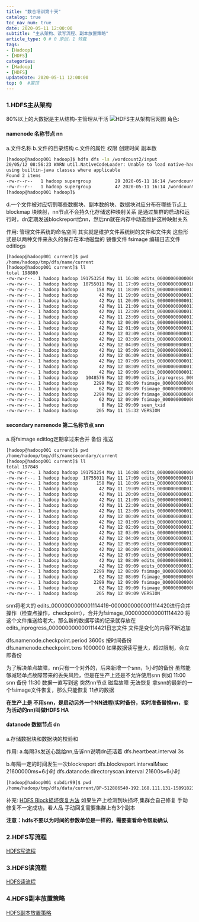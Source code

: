 ```yaml
---
title: "数仓培训第十天"
catalog: true
toc_nav_num: true
date: 2020-05-11 12:00:00
subtitle: "主从架构、读写流程、副本放置策略"
article_type: 0 # 0 原创，1 转载
tags:
- [Hadoop]
- [HDFS]
categories:
- [Hadoop]
- [HDFS]
updateDate: 2020-05-11 12:00:00
top: 0  #置顶
---
```



### 1.HDFS主从架构
80%以上的大数据是主从结构-主管理从干活
![HDFS主从架构官网图](https://i.loli.net/2020/06/11/eZF2Uk9OIQgfPER.png)
角色:
#### namenode  名称节点 nn    
a.文件名称
b.文件的目录结构
c.文件的属性 权限 创建时间 副本数
```bash
[hadoop@hadoop001 hadoop]$ hdfs dfs -ls /wordcount2/input
20/05/12 08:56:23 WARN util.NativeCodeLoader: Unable to load native-hadoop library for your platform... 
using builtin-java classes where applicable
Found 2 items
-rw-r--r--   1 hadoop supergroup         29 2020-05-11 16:14 /wordcount2/input/1.log
-rw-r--r--   1 hadoop supergroup         47 2020-05-11 16:14 /wordcount2/input/2.log
[hadoop@hadoop001 hadoop]$ 
```
d.一个文件被对应切割哪些数据块、副本数的块、数据块对应分布在哪些节点上
blockmap 块映射，nn节点不会持久化存储这种映射关系
是通过集群的启动和运行时，dn定期发送blockreport给nn，然后nn就在内存中动态维护这种映射关系

作用:
管理文件系统的命名空间  其实就是维护文件系统树的文件和文件夹
这些形式是以两种文件来永久的保存在本地磁盘的
镜像文件 fsimage
编辑日志文件 editlogs
```bash
[hadoop@hadoop001 current]$ pwd
/home/hadoop/tmp/dfs/name/current
[hadoop@hadoop001 current]$ ll
total 198880
-rw-rw-r--. 1 hadoop hadoop 191753254 May 11 16:08 edits_0000000000000000003-0000000000001047334
-rw-rw-r--. 1 hadoop hadoop  10755011 May 11 17:09 edits_0000000000001047335-0000000000001114386
-rw-rw-r--. 1 hadoop hadoop       158 May 11 18:09 edits_0000000000001114387-0000000000001114390
-rw-rw-r--. 1 hadoop hadoop        42 May 11 19:09 edits_0000000000001114391-0000000000001114392
-rw-rw-r--. 1 hadoop hadoop        42 May 11 20:09 edits_0000000000001114393-0000000000001114394
-rw-rw-r--. 1 hadoop hadoop        42 May 11 21:09 edits_0000000000001114395-0000000000001114396
-rw-rw-r--. 1 hadoop hadoop        42 May 11 22:09 edits_0000000000001114397-0000000000001114398
-rw-rw-r--. 1 hadoop hadoop        42 May 11 23:09 edits_0000000000001114399-0000000000001114400
-rw-rw-r--. 1 hadoop hadoop        42 May 12 00:09 edits_0000000000001114401-0000000000001114402
-rw-rw-r--. 1 hadoop hadoop        42 May 12 01:09 edits_0000000000001114403-0000000000001114404
-rw-rw-r--. 1 hadoop hadoop        42 May 12 02:09 edits_0000000000001114405-0000000000001114406
-rw-rw-r--. 1 hadoop hadoop        42 May 12 03:09 edits_0000000000001114407-0000000000001114408
-rw-rw-r--. 1 hadoop hadoop        42 May 12 04:09 edits_0000000000001114409-0000000000001114410
-rw-rw-r--. 1 hadoop hadoop        42 May 12 05:09 edits_0000000000001114411-0000000000001114412
-rw-rw-r--. 1 hadoop hadoop        42 May 12 06:09 edits_0000000000001114413-0000000000001114414
-rw-rw-r--. 1 hadoop hadoop        42 May 12 07:09 edits_0000000000001114415-0000000000001114416
-rw-rw-r--. 1 hadoop hadoop        42 May 12 08:09 edits_0000000000001114417-0000000000001114418
-rw-rw-r--. 1 hadoop hadoop        42 May 12 09:09 edits_0000000000001114419-0000000000001114420
-rw-rw-r--. 1 hadoop hadoop   1048576 May 12 09:09 edits_inprogress_0000000000001114421
-rw-rw-r--. 1 hadoop hadoop      2299 May 12 08:09 fsimage_0000000000001114418
-rw-rw-r--. 1 hadoop hadoop        62 May 12 08:09 fsimage_0000000000001114418.md5
-rw-rw-r--. 1 hadoop hadoop      2299 May 12 09:09 fsimage_0000000000001114420
-rw-rw-r--. 1 hadoop hadoop        62 May 12 09:09 fsimage_0000000000001114420.md5
-rw-rw-r--. 1 hadoop hadoop         8 May 12 09:09 seen_txid
-rw-rw-r--. 1 hadoop hadoop       205 May 11 15:32 VERSION
```

#### secondary namenode  第二名称节点  snn
a.将fsimage editlog定期拿过来合并 备份 推送
```bash
[hadoop@hadoop001 current]$ pwd
/home/hadoop/tmp/dfs/namesecondary/current
[hadoop@hadoop001 current]$ ll
total 197848
-rw-rw-r--. 1 hadoop hadoop 191753254 May 11 16:08 edits_0000000000000000003-0000000000001047334
-rw-rw-r--. 1 hadoop hadoop  10755011 May 11 17:09 edits_0000000000001047335-0000000000001114386
-rw-rw-r--. 1 hadoop hadoop       158 May 11 18:09 edits_0000000000001114387-0000000000001114390
-rw-rw-r--. 1 hadoop hadoop        42 May 11 19:09 edits_0000000000001114391-0000000000001114392
-rw-rw-r--. 1 hadoop hadoop        42 May 11 20:09 edits_0000000000001114393-0000000000001114394
-rw-rw-r--. 1 hadoop hadoop        42 May 11 21:09 edits_0000000000001114395-0000000000001114396
-rw-rw-r--. 1 hadoop hadoop        42 May 11 22:09 edits_0000000000001114397-0000000000001114398
-rw-rw-r--. 1 hadoop hadoop        42 May 11 23:09 edits_0000000000001114399-0000000000001114400
-rw-rw-r--. 1 hadoop hadoop        42 May 12 00:09 edits_0000000000001114401-0000000000001114402
-rw-rw-r--. 1 hadoop hadoop        42 May 12 01:09 edits_0000000000001114403-0000000000001114404
-rw-rw-r--. 1 hadoop hadoop        42 May 12 02:09 edits_0000000000001114405-0000000000001114406
-rw-rw-r--. 1 hadoop hadoop        42 May 12 03:09 edits_0000000000001114407-0000000000001114408
-rw-rw-r--. 1 hadoop hadoop        42 May 12 04:09 edits_0000000000001114409-0000000000001114410
-rw-rw-r--. 1 hadoop hadoop        42 May 12 05:09 edits_0000000000001114411-0000000000001114412
-rw-rw-r--. 1 hadoop hadoop        42 May 12 06:09 edits_0000000000001114413-0000000000001114414
-rw-rw-r--. 1 hadoop hadoop        42 May 12 07:09 edits_0000000000001114415-0000000000001114416
-rw-rw-r--. 1 hadoop hadoop        42 May 12 08:09 edits_0000000000001114417-0000000000001114418
-rw-rw-r--. 1 hadoop hadoop        42 May 12 09:09 edits_0000000000001114419-0000000000001114420
-rw-rw-r--. 1 hadoop hadoop      2299 May 12 08:09 fsimage_0000000000001114418
-rw-rw-r--. 1 hadoop hadoop        62 May 12 08:09 fsimage_0000000000001114418.md5
-rw-rw-r--. 1 hadoop hadoop      2299 May 12 09:09 fsimage_0000000000001114420
-rw-rw-r--. 1 hadoop hadoop        62 May 12 09:09 fsimage_0000000000001114420.md5
-rw-rw-r--. 1 hadoop hadoop       205 May 12 09:09 VERSION
```
snn将老大的  edits_0000000000001114419-0000000000001114420进行合并操作（检查点操作，checkpoint），合并为fsimage_0000000000001114420
 将这个文件推送给老大，那么新的数据写读的记录就存放在edits_inprogress_0000000000001114421日志文件
文件是变化的内容不断追加

dfs.namenode.checkpoint.period  3600s 按时间备份
dfs.namenode.checkpoint.txns    1000000 如果数据读写量大，超过限制，会立即备份

为了解决单点故障，nn只有一个对外的，后来新增一个snn，1小时的备份
虽然能够减轻单点故障带来的丢失风险，但是在生产上还是不允许使用snn
例如
11:00  snn 备份
11:30  数据一直写到这  突然nn节点 磁盘故障 无法恢复
拿snn的最新的一个fsimage文件恢复，那么只能恢复 11点的数据

**在生产上是 不用snn，是启动另外一个NN进程(实时备份，实时准备替换nn，变为活动的nn)叫做HDFS HA**


#### datanode  数据节点  dn
a.存储数据块和数据块的校验和

作用:
a.每隔3s发送心跳给nn,告诉nn说明dn还活着
dfs.heartbeat.interval  3s

b.每隔一定的时间发生一次blockreport
dfs.blockreport.intervalMsec   21600000ms=6小时
dfs.datanode.directoryscan.interval  21600s=6小时
```bash
[hadoop@hadoop001 subdir99]$ pwd
/home/hadoop/tmp/dfs/data/current/BP-512886540-192.168.111.131-1589182330952/current/finalized/subdir0/subdir99
```
补充: 
[HDFS Block损坏恢复方法](https://ruozedata.github.io/2019/06/06/%E7%94%9F%E4%BA%A7HDFS%20Block%E6%8D%9F%E5%9D%8F%E6%81%A2%E5%A4%8D%E6%9C%80%E4%BD%B3%E5%AE%9E%E8%B7%B5(%E5%90%AB%E6%80%9D%E8%80%83%E9%A2%98)/)
如果生产上检测到块损坏,集群会自己修复
手动修复不一定成功，看人品
手动回复需要集群上有3个副本

**注意：hdfs不要以为时间的参数单位是一样的，需要查看命令帮助确认**

### 2.HDFS写流程 

[HDFS写流程](https://wangqi1994.github.io/2020/05/11/HDFS写流程/)


### 3.HDFS读流程

[HDFS读流程](https://wangqi1994.github.io/2020/05/11/HDFS读流程/)




### 4.HDFS副本放置策略 

[HDFS副本放置策略](https://wangqi1994.github.io/2020/05/11/HDFS副本放置策略/)




